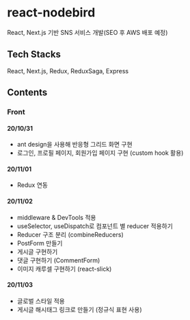 # react-nodebird
React, Next.js 기반 SNS 서비스 개발(SEO 후 AWS 배포 예정)



## Tech Stacks
React, Next.js, Redux, ReduxSaga, Express



## Contents
### Front
#### 20/10/31
  - ant design을 사용해 반응형 그리드 화면 구현
  - 로그인, 프로필 페이지, 회원가입 페이지 구현 (custom hook 활용)

#### 20/11/01
  - Redux 연동
#### 20/11/02
  - middleware & DevTools 적용
  - useSelector, useDispatch로 컴포넌트 별 reducer 적용하기
  - Reducer 구조 분리 (combineReducers)
  - PostForm 만들기
  - 게시글 구현하기
  - 댓글 구현하기 (CommentForm)
  - 이미지 캐루셀 구현하기 (react-slick)
#### 20/11/03
  - 글로벌 스타일 적용
  - 게시글 해시태그 링크로 만들기 (정규식 표현 사용)